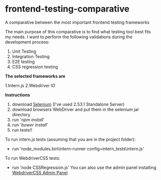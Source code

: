 # frontend-testing-comparative
A comparative between the most important frontend testing frameworks

The main purpose of this comparative is to find what testing tool best fits my needs.
I want to perform the following validations during the development process:

1. Unit Testing
2. Integration Testing
3. E2E testing
4. CSS regression testing

**The selected frameworks are**

1.Intern.js
2.Webdriver IO


**Instructions**

1. download [Selenium](http://www.seleniumhq.org/) (I've used 2.53.1 Standalone Server)
2. download browsers WebDriver and put them in the selenium jar directory
3. run '_npm install_'
4. run '_bower install_'
5. run tests!!

To run intern.js tests (assuming that you are in the project folder):
- run 'node_modules\.bin\intern-runner config=intern_tests\intern.js'

To run WebdriverCSS tests:
- run 'node CSSRegression.js'
You can also use the admin panel installing [WebdriverCSS Admin Panel](https://github.com/scosmaa/webdrivercss-adminpanel)

